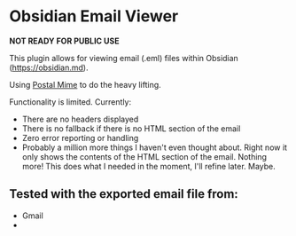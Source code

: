 # Obsidian Email Viewer

**NOT READY FOR PUBLIC USE**

This plugin allows for viewing email (.eml) files within Obsidian (https://obsidian.md).

Using [Postal Mime](https://github.com/postalsys/postal-mime) to do the heavy lifting.

Functionality is limited. Currently:

-   There are no headers displayed
-   There is no fallback if there is no HTML section of the email
-   Zero error reporting or handling
-   Probably a million more things I haven't even thought about. Right now it only shows the contents of the HTML section of the email. Nothing more! This does what I needed in the moment, I'll refine later. Maybe.

## Tested with the exported email file from:

-   Gmail
-
